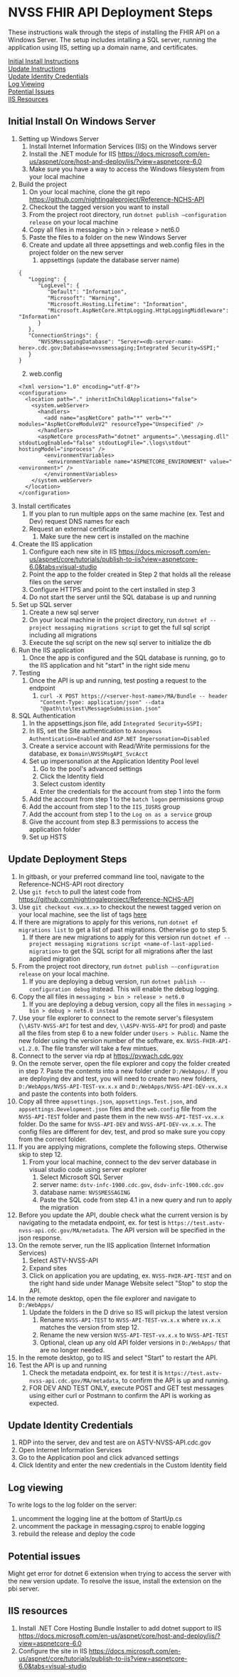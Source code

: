 # NVSS FHIR API Deployment Steps
These instructions walk through the steps of installing the FHIR API on a Windows Server. The setup includes intalling a SQL server, running the application using IIS, setting up a domain name, and certificates.

[Initial Install Instructions](#initial-install-on-windows-server)  
[Update Instructions](#update-deployment-steps)  
[Update Identity Credentials](#updating-the-identity-credentials)  
[Log Viewing](#log-viewing)  
[Potential Issues](#potential-issues)  
[IIS Resources](#iis-resources)  


## Initial Install On Windows Server 

1. Setting up Windows Server
   1. Install Internet Information Services (IIS) on the Windows server
   2. Install the .NET module for IIS https://docs.microsoft.com/en-us/aspnet/core/host-and-deploy/iis/?view=aspnetcore-6.0 
   3. Make sure you have a way to access the Windows filesystem from your local machine
2. Build the project
   1. On your local machine, clone the git repo https://github.com/nightingaleproject/Reference-NCHS-API
   2. Checkout the tagged version you want to install
   3. From the project root directory, run `dotnet publish —configuration release` on your local machine
   4. Copy all files in messaging > bin > release > net6.0
   5. Paste the files to a folder on the new Windows Server
   6. Create and update all three appsettings and web.config files in the project folder on the new server
      1. appsettings (update the database server name)
   ```
   {
      "Logging": {
         "LogLevel": {
            "Default": "Information",
            "Microsoft": "Warning",
            "Microsoft.Hosting.Lifetime": "Information",
            "Microsoft.AspNetCore.HttpLogging.HttpLoggingMiddleware": "Information"
         }
      },
      "ConnectionStrings": {
         "NVSSMessagingDatabase": "Server=<db-server-name-here>.cdc.gov;Database=nvssmessaging;Integrated Security=SSPI;"
      }
   }
   ``` 
      2. web.config
   ```
   <?xml version="1.0" encoding="utf-8"?>
   <configuration>
     <location path="." inheritInChildApplications="false">
       <system.webServer>
         <handlers>
           <add name="aspNetCore" path="*" verb="*" modules="AspNetCoreModuleV2" resourceType="Unspecified" />
         </handlers>
         <aspNetCore processPath="dotnet" arguments=".\messaging.dll" stdoutLogEnabled="false" stdoutLogFile=".\logs\stdout" hostingModel="inprocess" />
           <environmentVariables>
            <environmentVariable name="ASPNETCORE_ENVIRONMENT" value="<environment>" />
           </environmentVariables>
       </system.webServer>
     </location>
   </configuration>      
   ```
3. Install certificates
   1. If you plan to run multiple apps on the same machine (ex. Test and Dev) request DNS names for each
   2. Request an external certificate
      1. Make sure the new cert is installed on the machine
4. Create the IIS application
   1. Configure each new site in IIS https://docs.microsoft.com/en-us/aspnet/core/tutorials/publish-to-iis?view=aspnetcore-6.0&tabs=visual-studio 
   2. Point the app to the folder created in Step 2 that holds all the release files on the server 
   3. Configure HTTPS and point to the cert installed in step 3
   4. Do not start the server until the SQL database is up and running
5. Set up SQL server
   1. Create a new sql server
   2. On your local machine in the project directory, run  `dotnet ef --project messaging migrations script` to get the full sql script including all migrations
   3. Execute the sql script on the new sql server to initialize the db 
6. Run the IIS application
   1. Once the app is configured and the SQL database is running, go to the IIS application and hit "start" in the right side menu
7. Testing
   1. Once the API is up and running, test posting a request to the endpoint
      1. `curl -X POST https://<server-host-name>/MA/Bundle -- header "Content-Type: application/json" --data "@path\to\test\MessageSubmission.json"` 
8. SQL Authentication
   1. In the appsettings.json file, add `Integrated Security=SSPI;`
   2. In IIS, set the Site authentication to `Anonymous Authentication=Enabled` and `ASP.NET Impersonation=Disabled`
   3. Create a service account with Read/Write permissions for the database, ex `Domain\NVSSMsgAPI_SvcAcct`
   4. Set up impersonation at the Application Identity Pool level 
      1. Go to the pool's advanced settings
      2. Click the Identity field
      3. Select custom identity
      4. Enter the credentials for the account from step 1 into the form
   5. Add the account from step 1 to the `batch logon` permissions group
   6. Add the account from step 1 to the `IIS_IUSRS` group
   7. Add the account from step 1 to the `Log on as a service` group
   8. Give the account from step 8.3 permissions to access the application folder
   9. Set up HSTS 

## Update Deployment Steps

1. In gitbash, or your preferred command line tool, navigate to the Reference-NCHS-API root directory
2. Use `git fetch` to pull the latest code from https://github.com/nightingaleproject/Reference-NCHS-API 
3. Use `git checkout <vx.x.x>` to checkout the newest tagged verion on your local machine, see the list of tags [here](https://github.com/nightingaleproject/Reference-NCHS-API/tags)
4. If there are migrations to apply for this verions, run `dotnet ef migrations list` to get a list of past migrations. Otherwise go to step 5.
   1. If there are new migrations to apply for this version run `dotnet ef --project messaging migrations script <name-of-last-applied-migration>` to get the SQL script for all migrations after the last applied migration
5. From the project root directory, run `dotnet publish —-configuration release` on your local machine.
   1. If you are deploying a debug version, run `dotnet publish --configuration debug` instead. This will enable the debug logging.
6. Copy the all files in `messaging > bin > release > net6.0`
   1. If you are deploying a debug version, copy all the files in `messaging > bin > debug > net6.0 instead`
7. Use your file explorer to connect to the remote server's filesystem (`\\ASTV-NVSS-API` for test and dev, `\\ASPV-NVSS-API` for prod) and paste all the files from step 6 to a new folder under `Users > Public`. Name the new folder using the version number of the software, ex. `NVSS-FHIR-API-v1.2.0`. The file transfer will take a few mintues.
8. Connect to the server via rdp at https://pvwach.cdc.gov
9. On the remote server, open the file explorer and copy the folder created in step 7. Paste the contents into a new folder under `D:/WebApps/`. If you are deploying dev and test, you will need to create two new folders, `D:/WebApps/NVSS-API-TEST-vx.x.x` and `D:/WebApps/NVSS-API-DEV-vx.x.x` and paste the contents into both folders.
10. Copy all three `appsettings.json`, `appsettings.Test.json`, and `appsettings.Development.json` files and the `web.config` file from the `NVSS-API-TEST` folder and paste them in the new `NVSS-API-TEST-vx.x.x` folder. Do the same for `NVSS-API-DEV` and `NVSS-API-DEV-vx.x.x`. The config files are different for dev, test, and prod so make sure you copy from the correct folder.
11. If you are applying migrations, complete the following steps. Otherwise skip to step 12.
    1. From your local machine, connect to the dev server database in visual studio code using server explorer
       1. Select Microsoft SQL Server
       2. server name: `dstv-infc-1900.cdc.gov`, `dsdv-infc-1900.cdc.gov`
       3. database name: `NVSSMESSAGING`
       4. Paste the SQL code from step 4.1 in a new query and run to apply the migration
12. Before you update the API, double check what the current version is by navigating to the metadata endpoint, ex. for test is `https://test.astv-nvss-api.cdc.gov/MA/metadata`. The API version will be specified in the json response.
13. On the remote server, run the IIS application (Internet Information Services)
    1.  Select ASTV-NVSS-API
    2.  Expand sites
    3.  Click on application you are updating, ex. `NVSS-FHIR-API-TEST` and on the right hand side under Manage Website select "Stop" to stop the API.
14. In the remote desktop, open the file explorer and navigate to `D:/WebApps/`
    1.  Update the folders in the D drive so IIS will pickup the latest version
        1.  Rename `NVSS-API-TEST` to `NVSS-API-TEST-vx.x.x` where `vx.x.x` matches the version from step 12.
        2.  Rename the new version `NVSS-API-TEST-vx.x.x` to `NVSS-API-TEST`
        3.  Optional, clean up any old API folder versions in `D:/WebApps/` that are no longer needed.
15. In the remote desktop, go to IIS and select "Start" to restart the API.
16. Test the API is up and running
    1.  Check the metadata endpoint, ex. for test it is `https://test.astv-nvss-api.cdc.gov/MA/metadata`, to confirm the API is up and running.
    2. FOR DEV AND TEST ONLY, execute POST and GET test messages using either curl or Postmann to confirm the API is working as expected.

## Update Identity Credentials
1. RDP into the server, dev and test are on ASTV-NVSS-API.cdc.gov
2. Open Internet Information Services
3. Go to the Application pool and click advanced settings
4. Click Identity and enter the new credentials in the Custom Identity field

## Log viewing
To write logs to the log folder on the server:
1. uncomment the logging line at the bottom of StartUp.cs
2. uncomment the package in messaging.csproj to enable logging
3. rebuild the release and deploy the code

## Potential issues
Might get error for dotnet 6 extension when trying to access the server with the new version update. To resolve the issue, install the extension on the pbi server.


## IIS resources
1. Install .NET Core Hosting Bundle Installer to add dotnet support to IIS https://docs.microsoft.com/en-us/aspnet/core/host-and-deploy/iis/?view=aspnetcore-6.0 
2. Configure the site in IIS https://docs.microsoft.com/en-us/aspnet/core/tutorials/publish-to-iis?view=aspnetcore-6.0&tabs=visual-studio 
